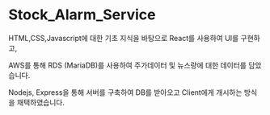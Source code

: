 # Stock_Alarm_Service
HTML,CSS,Javascript에 대한 기초 지식을 바탕으로 React를 사용하여 UI를 구현하고,

AWS를 통해 RDS (MariaDB)를 사용하여 주가데이터 및 뉴스량에 대한 데이터를 담았습니다.

Nodejs, Express을 통해 서버를 구축하여 DB를 받아오고 Client에게 개시하는 방식을 채택하였습니다.
